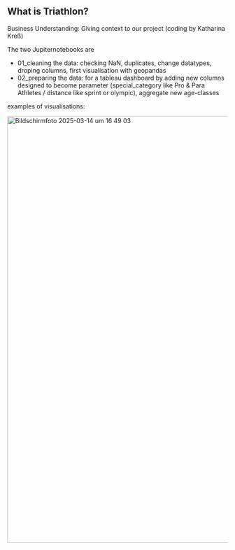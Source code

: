 ## What is Triathlon? 

Business Understanding: Giving context to our project (coding by Katharina Kreß)

The two Jupiternotebooks are

-  01_cleaning the data: checking NaN, duplicates, change datatypes, droping columns, first visualisation with geopandas
-  02_preparing the data: for a tableau dashboard by adding new columns designed to become parameter (special_category like Pro & Para Athletes / distance like sprint or olympic), aggregate new age-classes

examples of visualisations:


<img width="976" alt="Bildschirmfoto 2025-03-14 um 16 49 03" src="https://github.com/user-attachments/assets/76d8e730-9728-4023-85ad-d8565916405a" />
